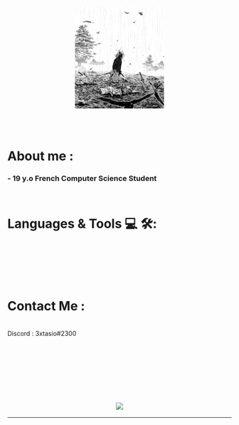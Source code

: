 
<div align="center">
<img hight="150" width="200" alt="GIF" align="center" src="https://github.com/3xtasio/3xtasio/blob/main/assets/tumblr_9802273023f4ac271f0d2c0e49c287ce_667fc3b5_400.gif">
</div>

</br>
</br>
</br>


# About me :

### - 19 y.o French Computer Science Student


</br>

# Languages & Tools 💻 🛠:
</br>

<p align="center">

</p>
</br>
</br>
</br>



# Contact Me :

<p>
 </br>
Discord : 3xtasio#2300

</p>
 

</br>
</br>
</br>
</br>
</br>
</br>
</br>



<p align="center" >  
  <a href="https://github.com/anuraghazra/github-readme-stats"> 
    <img  src="https://github-readme-stats.vercel.app/api?username=3xtasio&&show_icons=true&theme=radical"/>
  </a>
  </p>

*************
